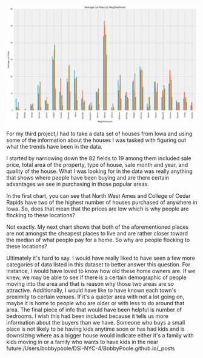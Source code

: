 ![Image Name](../images/Neighborhood_Sales.jpg)

For my third project,I had to take a data set of houses from Iowa and using some of the information about the houses I was tasked with figuring out what the trends have been in the data.

I started by narriowing down the 82 fields to 19 among them included sale price, total area of the property, type of house, sale month and year, and quality of the house. What I was looking for in the data was really anything that shows where people have been buying and are there certain advantages we see in purchasing in those popular areas.

In the first chart, you can see that North West Ames and College of Cedar Rapids have two of the highest number of houses purchased of anywhere in Iowa. So, does that mean that the prices are low which is why people are flocking to these locations?

Not exactly. My next chart shows that both of the aforementioned places are not amongst the cheapest places to live and are rather closer toward the median of what people pay for a home. So why are people flocking to these locations?

Ultimately it's hard to say. I would have really liked to have seen a few more categories of data listed in this dataset to better answer this question. For instance, I would have loved to know how old these home owners are. If we knew, we may be able to see if there is a certain demographic of people moving into the area and that is reason why those two areas are so attractive. Additionally, I would have like to have known each town's proximity to certain venues. If it's a quieter area with not a lot going on, maybe it is home to people who are older or with less to do around that area. The final piece of info that would have been helpful is number of bedrooms. I wish this had been included because it tells us more information about the buyers than we have. Someone who buys a small place is not likely to be having kids anytime soon or has had kids and is downsizing where as a bigger house would indicate either it's a family with kids moving in or a family who wants to have kids in the near future./Users/bobbypoole/DSI-NYC-4/BobbyPoole.github.io/_posts 
